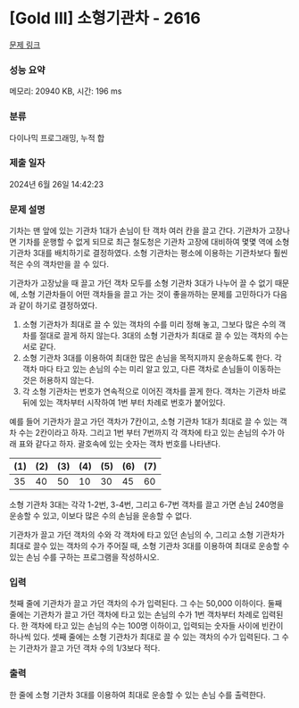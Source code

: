 # [Gold III] 소형기관차 - 2616 

[문제 링크](https://www.acmicpc.net/problem/2616) 

### 성능 요약

메모리: 20940 KB, 시간: 196 ms

### 분류

다이나믹 프로그래밍, 누적 합

### 제출 일자

2024년 6월 26일 14:42:23

### 문제 설명

<p>기차는 맨 앞에 있는 기관차 1대가 손님이 탄 객차 여러 칸을 끌고 간다. 기관차가 고장나면 기차를 운행할 수 없게 되므로 최근 철도청은 기관차 고장에 대비하여 몇몇 역에 소형 기관차 3대를 배치하기로 결정하였다. 소형 기관차는 평소에 이용하는 기관차보다 훨씬 적은 수의 객차만을 끌 수 있다.</p>

<p>기관차가 고장났을 때 끌고 가던 객차 모두를 소형 기관차 3대가 나누어 끌 수 없기 때문에, 소형 기관차들이 어떤 객차들을 끌고 가는 것이 좋을까하는 문제를 고민하다가 다음과 같이 하기로 결정하였다.</p>

<ol>
	<li>소형 기관차가 최대로 끌 수 있는 객차의 수를 미리 정해 놓고, 그보다 많은 수의 객차를 절대로 끌게 하지 않는다. 3대의 소형 기관차가 최대로 끌 수 있는 객차의 수는 서로 같다.</li>
	<li>소형 기관차 3대를 이용하여 최대한 많은 손님을 목적지까지 운송하도록 한다. 각 객차 마다 타고 있는 손님의 수는 미리 알고 있고, 다른 객차로 손님들이 이동하는 것은 허용하지 않는다.</li>
	<li>각 소형 기관차는 번호가 연속적으로 이어진 객차를 끌게 한다. 객차는 기관차 바로 뒤에 있는 객차부터 시작하여 1번 부터 차례로 번호가 붙어있다.</li>
</ol>

<p>예를 들어 기관차가 끌고 가던 객차가 7칸이고, 소형 기관차 1대가 최대로 끌 수 있는 객차 수는 2칸이라고 하자. 그리고 1번 부터 7번까지 각 객차에 타고 있는 손님의 수가 아래 표와 같다고 하자. 괄호속에 있는 숫자는 객차 번호를 나타낸다.</p>

<table class="table table-bordered table-center-35 td-center th-center td-width-5">
	<thead>
		<tr>
			<th>(1)</th>
			<th>(2)</th>
			<th>(3)</th>
			<th>(4)</th>
			<th>(5)</th>
			<th>(6)</th>
			<th>(7)</th>
		</tr>
	</thead>
	<tbody>
		<tr>
			<td>35</td>
			<td>40</td>
			<td>50</td>
			<td>10</td>
			<td>30</td>
			<td>45</td>
			<td>60</td>
		</tr>
	</tbody>
</table>

<p>소형 기관차 3대는 각각 1-2번, 3-4번, 그리고 6-7번 객차를 끌고 가면 손님 240명을 운송할 수 있고, 이보다 많은 수의 손님을 운송할 수 없다.</p>

<p>기관차가 끌고 가던 객차의 수와 각 객차에 타고 있던 손님의 수, 그리고 소형 기관차가 최대로 끌수 있는 객차의 수가 주어질 때, 소형 기관차 3대를 이용하여 최대로 운송할 수 있는 손님 수를 구하는 프로그램을 작성하시오.</p>

### 입력 

 <p>첫째 줄에 기관차가 끌고 가던 객차의 수가 입력된다. 그 수는 50,000 이하이다. 둘째 줄에는 기관차가 끌고 가던 객차에 타고 있는 손님의 수가 1번 객차부터 차례로 입력된다. 한 객차에 타고 있는 손님의 수는 100명 이하이고, 입력되는 숫자들 사이에 빈칸이 하나씩 있다. 셋째 줄에는 소형 기관차가 최대로 끌 수 있는 객차의 수가 입력된다. 그 수는 기관차가 끌고 가던 객차 수의 1/3보다 적다.</p>

### 출력 

 <p>한 줄에 소형 기관차 3대를 이용하여 최대로 운송할 수 있는 손님 수를 출력한다.</p>

